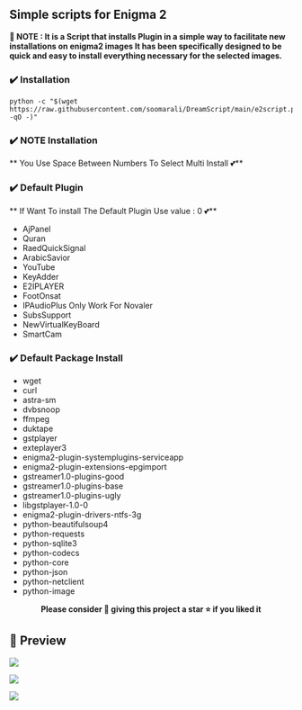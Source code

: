## Simple scripts for Enigma 2


**📣 NOTE : It is a Script that installs Plugin in a simple way to facilitate new installations on enigma2 images It has been specifically designed to be quick and easy to install everything necessary for the selected images.**

### ✔️ Installation

```fish
python -c "$(wget https://raw.githubusercontent.com/soomarali/DreamScript/main/e2script.py -qO -)"
```

### ✔️ NOTE Installation

** You Use Space Between Numbers To Select Multi Install 💕**

### ✔️ Default Plugin

** If Want To install The Default Plugin Use value : 0 💕**

* AjPanel
* Quran
* RaedQuickSignal
* ArabicSavior
* YouTube
* KeyAdder
* E2IPLAYER
* FootOnsat
* IPAudioPlus Only Work For Novaler
* SubsSupport
* NewVirtualKeyBoard
* SmartCam

### ✔️ Default Package Install

* wget
* curl
* astra-sm
* dvbsnoop
* ffmpeg
* duktape
* gstplayer
* exteplayer3
* enigma2-plugin-systemplugins-serviceapp
* enigma2-plugin-extensions-epgimport
* gstreamer1.0-plugins-good
* gstreamer1.0-plugins-base
* gstreamer1.0-plugins-ugly
* libgstplayer-1.0-0
* enigma2-plugin-drivers-ntfs-3g
* python-beautifulsoup4
* python-requests
* python-sqlite3
* python-codecs
* python-core
* python-json
* python-netclient
* python-image



<p align="center">
  <b>Please consider 🤗 giving this project a star ⭐ if you liked it</b>
</p>

## 📸 Preview


![](https://i.imgur.com/Iqvc8DK.png)

![](https://i.imgur.com/lgetWX8.png)

![](https://i.imgur.com/Le0ITNb.png)


